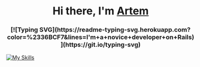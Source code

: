 <h1 align="center">Hi there, I'm <a href="https://musicguns.github.io/cv/" target="_blank">Artem</a></h1>

<h3 align="center">[![Typing SVG](https://readme-typing-svg.herokuapp.com?color=%2336BCF7&lines=I'm+a+novice+developer+on+Rails)](https://git.io/typing-svg)</h3>

[![My Skills](https://skillicons.dev/icons?i=js,html,css,wasm)](https://skillicons.dev)
